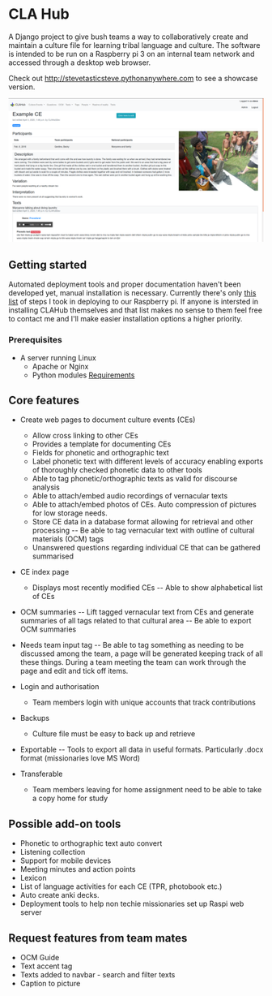 # CLA Hub
A Django project to give bush teams a way to collaboratively create and maintain a culture file for learning tribal language and culture.
The software is intended to be run on a Raspberry pi 3 on an internal team network and accessed through a desktop web browser.

Check out http://stevetasticsteve.pythonanywhere.com to see a showcase version.

![Screenshot](https://raw.githubusercontent.com/stevetasticsteve/CLA_Hub/master/CLAHub/assets/example_data/CLAHub_screenshot.png)

## Getting started
Automated deployment tools and proper documentation haven't been developed yet, manual installation is necessary.
Currently there's only [this list](https://github.com/stevetasticsteve/CLA_Hub/blob/master/deployment_tools/Deployment%20steps_Linux.txt)
of steps I took in deploying to our Raspberry pi.
If anyone is intersted in installing CLAHub themselves and that list makes no sense to them feel free to contact me and 
I'll make easier installation options a higher priority.

### Prerequisites
* A server running Linux
  * Apache or Nginx
  * Python modules [Requirements](https://github.com/stevetasticsteve/CLA_Hub/blob/master/requirements.txt)

## Core features
- Create web pages to document culture events (CEs)
    - Allow cross linking to other CEs
    - Provides a template for documenting CEs
    - Fields for phonetic and orthographic text
    - Label phonetic text with different levels of accuracy enabling exports of thoroughly checked
      phonetic data to other tools
    - Able to tag phonetic/orthographic texts as valid for discourse analysis
    - Able to attach/embed audio recordings of vernacular texts
    - Able to attach/embed photos of CEs. Auto compression of pictures for low storage needs.
    - Store CE data in a database format allowing for retrieval and other processing
    -- Be able to tag vernacular text with outline of cultural materials (OCM) tags
    - Unanswered questions regarding individual CE that can be gathered summarised

- CE index page
    - Displays most recently modified CEs
    -- Able to show alphabetical list of CEs

- OCM summaries
    -- Lift tagged vernacular text from CEs and generate summaries of all tags related to that cultural area
    -- Be able to export OCM summaries

- Needs team input tag
    -- Be able to tag something as needing to be discussed among the team, a page will be generated keeping track
      of all these things. During a team meeting the team can work through the page and edit and tick off items.

- Login and authorisation
    - Team members login with unique accounts that track contributions

- Backups
    - Culture file must be easy to back up and retrieve

- Exportable
    -- Tools to export all data in useful formats. Particularly .docx format (missionaries love MS Word)

- Transferable
    - Team members leaving for home assignment need to be able to take a copy home for study


## Possible add-on tools
- Phonetic to orthographic text auto convert
- Listening collection
- Support for mobile devices
- Meeting minutes and action points
- Lexicon
- List of language activities for each CE (TPR, photobook etc.)
- Auto create anki decks.
- Deployment tools to help non techie missionaries set up Raspi web server

## Request features from team mates
- OCM Guide
- Text accent tag
- Texts added to navbar - search and filter texts
- Caption to picture
